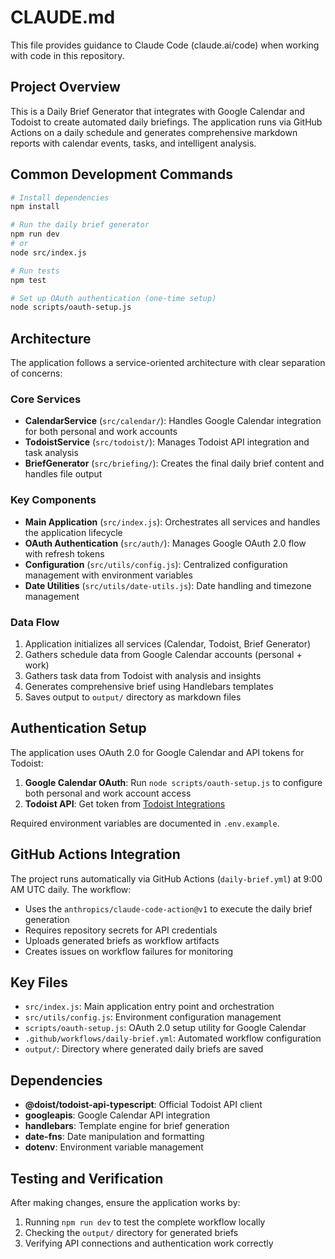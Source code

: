 # CLAUDE.md

This file provides guidance to Claude Code (claude.ai/code) when working with code in this repository.

## Project Overview

This is a Daily Brief Generator that integrates with Google Calendar and Todoist to create automated daily briefings. The application runs via GitHub Actions on a daily schedule and generates comprehensive markdown reports with calendar events, tasks, and intelligent analysis.

## Common Development Commands

```bash
# Install dependencies
npm install

# Run the daily brief generator
npm run dev
# or
node src/index.js

# Run tests
npm test

# Set up OAuth authentication (one-time setup)
node scripts/oauth-setup.js
```

## Architecture

The application follows a service-oriented architecture with clear separation of concerns:

### Core Services
- **CalendarService** (`src/calendar/`): Handles Google Calendar integration for both personal and work accounts
- **TodoistService** (`src/todoist/`): Manages Todoist API integration and task analysis
- **BriefGenerator** (`src/briefing/`): Creates the final daily brief content and handles file output

### Key Components
- **Main Application** (`src/index.js`): Orchestrates all services and handles the application lifecycle
- **OAuth Authentication** (`src/auth/`): Manages Google OAuth 2.0 flow with refresh tokens
- **Configuration** (`src/utils/config.js`): Centralized configuration management with environment variables
- **Date Utilities** (`src/utils/date-utils.js`): Date handling and timezone management

### Data Flow
1. Application initializes all services (Calendar, Todoist, Brief Generator)
2. Gathers schedule data from Google Calendar accounts (personal + work)
3. Gathers task data from Todoist with analysis and insights
4. Generates comprehensive brief using Handlebars templates
5. Saves output to `output/` directory as markdown files

## Authentication Setup

The application uses OAuth 2.0 for Google Calendar and API tokens for Todoist:

1. **Google Calendar OAuth**: Run `node scripts/oauth-setup.js` to configure both personal and work account access
2. **Todoist API**: Get token from [Todoist Integrations](https://todoist.com/prefs/integrations)

Required environment variables are documented in `.env.example`.

## GitHub Actions Integration

The project runs automatically via GitHub Actions (`daily-brief.yml`) at 9:00 AM UTC daily. The workflow:
- Uses the `anthropics/claude-code-action@v1` to execute the daily brief generation
- Requires repository secrets for API credentials
- Uploads generated briefs as workflow artifacts
- Creates issues on workflow failures for monitoring

## Key Files

- `src/index.js`: Main application entry point and orchestration
- `src/utils/config.js`: Environment configuration management
- `scripts/oauth-setup.js`: OAuth 2.0 setup utility for Google Calendar
- `.github/workflows/daily-brief.yml`: Automated workflow configuration
- `output/`: Directory where generated daily briefs are saved

## Dependencies

- **@doist/todoist-api-typescript**: Official Todoist API client
- **googleapis**: Google Calendar API integration
- **handlebars**: Template engine for brief generation
- **date-fns**: Date manipulation and formatting
- **dotenv**: Environment variable management

## Testing and Verification

After making changes, ensure the application works by:
1. Running `npm run dev` to test the complete workflow locally
2. Checking the `output/` directory for generated briefs
3. Verifying API connections and authentication work correctly